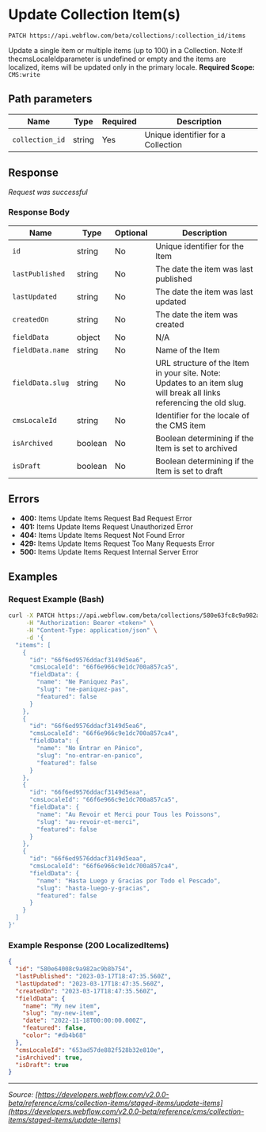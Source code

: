 # Update Collection Item(s)

```
PATCH https://api.webflow.com/beta/collections/:collection_id/items
```

Update a single item or multiple items (up to 100) in a Collection.
Note:If thecmsLocaleIdparameter is undefined or empty and the items are localized, items will be updated only in the primary locale.
**Required Scope:** `CMS:write`


## Path parameters

| Name | Type | Required | Description |
|---|---|---|---|
| `collection_id` | string | Yes | Unique identifier for a Collection |




## Response

_Request was successful_

### Response Body

| Name | Type | Optional | Description |
|---|---|---|---|
| `id` | string | No | Unique identifier for the Item |
| `lastPublished` | string | No | The date the item was last published |
| `lastUpdated` | string | No | The date the item was last updated |
| `createdOn` | string | No | The date the item was created |
| `fieldData` | object | No | N/A |
| `fieldData.name` | string | No | Name of the Item |
| `fieldData.slug` | string | No | URL structure of the Item in your site. Note: Updates to an item slug will break all links referencing the old slug. |
| `cmsLocaleId` | string | No | Identifier for the locale of the CMS item |
| `isArchived` | boolean | No | Boolean determining if the Item is set to archived |
| `isDraft` | boolean | No | Boolean determining if the Item is set to draft |




## Errors

* **400:** Items Update Items Request Bad Request Error
* **401:** Items Update Items Request Unauthorized Error
* **404:** Items Update Items Request Not Found Error
* **429:** Items Update Items Request Too Many Requests Error
* **500:** Items Update Items Request Internal Server Error




## Examples

### Request Example (Bash)

```bash
curl -X PATCH https://api.webflow.com/beta/collections/580e63fc8c9a982ac9b8b745/items \
     -H "Authorization: Bearer <token>" \
     -H "Content-Type: application/json" \
     -d '{
  "items": [
    {
      "id": "66f6ed9576ddacf3149d5ea6",
      "cmsLocaleId": "66f6e966c9e1dc700a857ca5",
      "fieldData": {
        "name": "Ne Paniquez Pas",
        "slug": "ne-paniquez-pas",
        "featured": false
      }
    },
    {
      "id": "66f6ed9576ddacf3149d5ea6",
      "cmsLocaleId": "66f6e966c9e1dc700a857ca4",
      "fieldData": {
        "name": "No Entrar en Pánico",
        "slug": "no-entrar-en-panico",
        "featured": false
      }
    },
    {
      "id": "66f6ed9576ddacf3149d5eaa",
      "cmsLocaleId": "66f6e966c9e1dc700a857ca5",
      "fieldData": {
        "name": "Au Revoir et Merci pour Tous les Poissons",
        "slug": "au-revoir-et-merci",
        "featured": false
      }
    },
    {
      "id": "66f6ed9576ddacf3149d5eaa",
      "cmsLocaleId": "66f6e966c9e1dc700a857ca4",
      "fieldData": {
        "name": "Hasta Luego y Gracias por Todo el Pescado",
        "slug": "hasta-luego-y-gracias",
        "featured": false
      }
    }
  ]
}'
```

### Example Response (200 LocalizedItems)

```json
{
  "id": "580e64008c9a982ac9b8b754",
  "lastPublished": "2023-03-17T18:47:35.560Z",
  "lastUpdated": "2023-03-17T18:47:35.560Z",
  "createdOn": "2023-03-17T18:47:35.560Z",
  "fieldData": {
    "name": "My new item",
    "slug": "my-new-item",
    "date": "2022-11-18T00:00:00.000Z",
    "featured": false,
    "color": "#db4b68"
  },
  "cmsLocaleId": "653ad57de882f528b32e810e",
  "isArchived": true,
  "isDraft": true
}
```


---
*Source: [https://developers.webflow.com/v2.0.0-beta/reference/cms/collection-items/staged-items/update-items](https://developers.webflow.com/v2.0.0-beta/reference/cms/collection-items/staged-items/update-items)*
